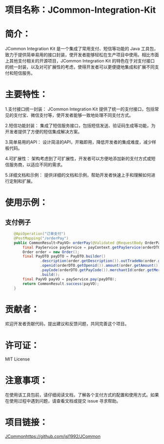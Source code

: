 # 项目名称：JCommon-Integration-Kit
# 简介：
JCommon Integration Kit 是一个集成了常用支付、短信等功能的 Java 工具包，致力于提供简单易用的接口封装，使开发者能够轻松在生产项目中使用。相比市面上其他支付相关的开源项目，JCommon Integration Kit 的特色在于对支付接口的统一封装，以及对可扩展性的考虑，使得开发者可以更便捷地集成和扩展不同支付和短信服务。

# 主要特性：

1.支付接口统一封装： JCommon Integration Kit 提供了统一的支付接口，包括常见的支付宝、微信支付等，使开发者能够一致地处理不同支付方式。

2.短信功能封装： 集成了短信服务接口，包括短信发送、验证码生成等功能，为开发者提供了方便的短信集成解决方案。

3.简单易用的API： 设计简洁的API，开箱即用，降低开发者的集成难度，减少样板代码。

4.可扩展性： 架构考虑到了可扩展性，开发者可以方便地添加新的支付方式或短信服务商，以适应不同的需求。

5.详细文档和示例： 提供详细的文档和示例，帮助开发者快速上手和理解如何进行定制和扩展。


# 使用示例：
## 支付例子
```java
    @ApiOperation("订单支付")
    @PostMapping("/orderPay")
    public CommonResult<PayVO> orderPay(@Validated @RequestBody OrderPayDTO orderDTO) {
        final PayService payService = payContext.getPayService(orderDTO.getPayCode());
        Order order = new Order();
        final PayDTO payDTO = PayDTO.builder()
                .description(order.getDescription()).outTradeNo(order.getOutTradeNo())
                .openid(orderDTO.getOpenid()).amount(order.getAmount())
                .payCode(orderDTO.getPayCode()).merchantId(order.getMerchantId())
                .build();
        final PayVO payVO = payService.pay(payDTO);
        return CommonResult.success(payVO);
    }
```


# 贡献者：
欢迎开发者贡献代码，提出建议和反馈问题，共同完善这个项目。

# 许可证：
MIT License

# 注意事项：
在使用该工具包前，请仔细阅读文档，了解各个支付方式的配置和使用方式。如果在使用过程中遇到问题，请查看文档或提交 issue 寻求帮助。

# 项目链接：
[JCommon](https://github.com/jsl1992/JCommon)https://github.com/jsl1992/JCommon

